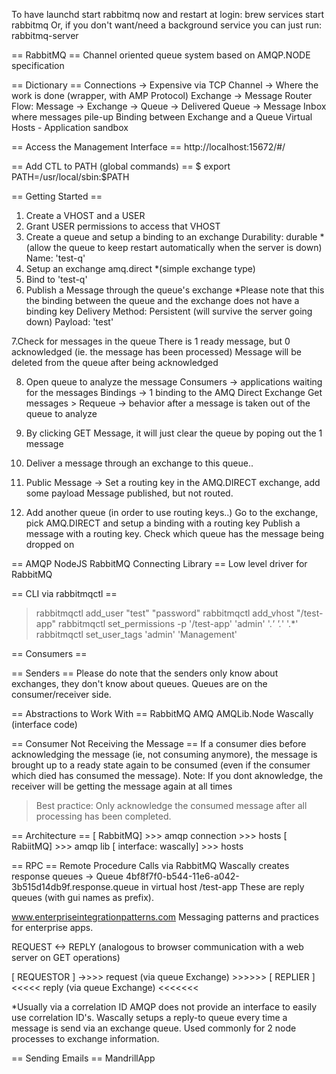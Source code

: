 To have launchd start rabbitmq now and restart at login:
  brew services start rabbitmq
Or, if you don't want/need a background service you can just run:
  rabbitmq-server

== RabbitMQ ==
Channel oriented queue system based on AMQP.NODE specification

== Dictionary ==
Connections -> Expensive via TCP
Channel -> Where the work is done (wrapper, with AMP Protocol)
Exchange -> Message Router
Flow: Message -> Exchange -> Queue -> Delivered
Queue -> Message Inbox where messages pile-up
Binding between Exchange and a Queue
Virtual Hosts - Application sandbox

== Access the Management Interface ==
http://localhost:15672/#/

== Add CTL to PATH (global commands) ==
$ export PATH=/usr/local/sbin:$PATH

== Getting Started ==
1. Create a VHOST and a USER
2. Grant USER permissions to access that VHOST
3. Create a queue and setup a binding to an exchange
	Durability: durable *(allow the queue to keep restart automatically when the server is down)
	Name: 'test-q'
4. Setup an exchange
	amq.direct *(simple exchange type)
5. Bind to 'test-q'
6. Publish a Message through the queue's exchange
*Please note that this the binding between the queue and the exchange does not have a binding key
	Delivery Method: Persistent (will survive the server going down)
	Payload: 'test'

7.Check for messages in the queue
	There is 1 ready message, but 0 acknowledged (ie. the message has been processed)
	Message will be deleted from the queue after being acknowledged

8. Open queue to analyze the message
	Consumers -> applications waiting for the messages
	Bindings -> 1 binding to the AMQ Direct	Exchange
	Get messages > Requeue -> behavior after a message is taken out of the queue to analyze

9. By clicking GET Message, it will just clear the queue by poping out the 1 message

10. Deliver a message through an exchange to this queue..

11. Public Message -> Set a routing key in the AMQ.DIRECT exchange, add some payload
	Message published, but not routed. 

12. Add another queue (in order to use routing keys..)
	Go to the exchange, pick AMQ.DIRECT and setup a binding with a routing key
	Publish a message with a routing key. Check which queue has the message being dropped on

== AMQP NodeJS RabbitMQ Connecting Library ==
Low level driver for RabbitMQ


== CLI via rabbitmqctl ==
> rabbitmqctl add_user "test" "password"
> rabbitmqctl add_vhost "/test-app"
> rabbitmqctl set_permissions -p '/test-app' 'admin' '.*' '.*' '.*'
> rabbitmqctl set_user_tags 'admin' 'Management'

== Consumers ==

== Senders ==
Please do note that the senders only know about exchanges, they don't know about queues. Queues are on the consumer/receiver side.

== Abstractions to Work With ==
RabbitMQ
	AMQ
		AMQLib.Node
			Wascally (interface code)

== Consumer Not Receiving the Message ==
If a consumer dies before acknowledging the message (ie, not consuming anymore), the message is brought up to a ready state again to be consumed (even if the consumer which died has consumed the message).
Note: If you dont aknowledge, the receiver will be getting the message again at all times

> Best practice: Only acknowledge the consumed message after all processing has been completed.

== Architecture ==
[ RabbitMQ] >>> amqp connection >>> hosts
[ RabiitMQ]	>>> amqp lib [ interface: wascally] >>> hosts

== RPC == 
Remote Procedure Calls via RabbitMQ
Wascally creates response queues -> Queue 4bf8f7f0-b544-11e6-a042-3b515d14db9f.response.queue in virtual host /test-app
These are reply queues (with gui names as prefix).

www.enterpriseintegrationpatterns.com
Messaging patterns and practices for enterprise apps.

REQUEST <-> REPLY (analogous to browser communication with a web server on GET operations)

[ REQUESTOR ] ->>>> request (via queue Exchange) >>>>>> [ REPLIER ] 
						<<<<<	reply (via queue Exchange) <<<<<<< 

*Usually via a correlation ID
AMQP does not provide an interface to easily use correlation ID's.
Wascally setups a reply-to queue every time a message is send via an exchange queue.
Used commonly for 2 node processes to exchange information.

== Sending Emails ==
MandrillApp



				
